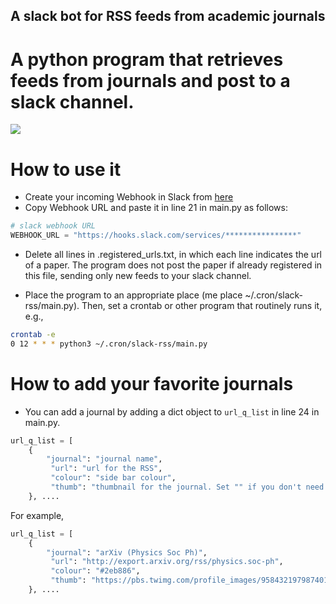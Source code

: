 
A slack bot for RSS feeds from academic journals
------------------------------------------------

# A python program that retrieves feeds from journals and post to a slack channel.

![](https://raw.githubusercontent.com/skojaku/slack-rss-bot/master/image/slack.png) 


# How to use it

- Create your incoming Webhook in Slack from [here](https://sada-papers.slack.com/apps/new/A0F7XDUAZ--incoming-webhook-)
- Copy Webhook URL and paste it in line 21 in main.py as follows:

```python 
# slack webhook URL
WEBHOOK_URL = "https://hooks.slack.com/services/****************"
```

- Delete all lines in .registered_urls.txt, in which each line indicates the url of a paper. 
The program does not post the paper if already registered in this file, sending only new feeds to your slack channel.

- Place the program to an appropriate place (me place ~/.cron/slack-rss/main.py). Then, set a crontab or other program that routinely runs it, e.g., 

```bash
crontab -e
0 12 * * * python3 ~/.cron/slack-rss/main.py
```


# How to add your favorite journals

- You can add a journal by adding a dict object to `url_q_list` in line 24 in main.py.   

```python
url_q_list = [
    {
        "journal": "journal name",
         "url": "url for the RSS",
         "colour": "side bar colour",
         "thumb": "thumbnail for the journal. Set "" if you don't need it",
    }, ....
```

For example,  

```python
url_q_list = [
    {
        "journal": "arXiv (Physics Soc Ph)",
         "url": "http://export.arxiv.org/rss/physics.soc-ph",
         "colour": "#2eb886",
         "thumb": "https://pbs.twimg.com/profile_images/958432197987401728/QLeEVLC__400x400.jpg",
    }, ....
```
